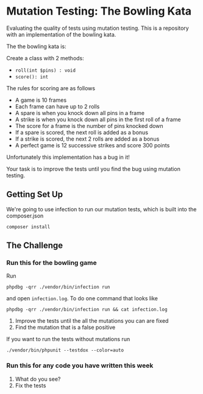# Mutation Testing: The Bowling Kata

Evaluating the quality of tests using mutation testing. This is a repository with an implementation of the bowling kata. 

The the bowling kata is:

Create a class with 2 methods:
 - `roll(int $pins) : void`
 - `score(): int `

The rules for scoring are as follows
* A game is 10 frames
* Each frame can have up to 2 rolls
* A spare is when you knock down all pins in a frame
* A strike is when you knock down all pins in the first roll of a frame
* The score for a frame is the number of pins knocked down
* If a spare is scored, the next roll is added as a bonus
* If a strike is scored, the next 2 rolls are added as a bonus
* A perfect game is 12 successive strikes and score 300 points

Unfortunately this implementation has a bug in it!

Your task is to improve the tests until you find the bug using mutation testing.

## Getting Set Up

We're going to use infection to run our mutation tests, which is built into the composer.json

```shell
composer install
```

## The Challenge

### Run this for the bowling game

Run 

```shell
phpdbg -qrr ./vendor/bin/infection run
```

and open `infection.log`. To do one command that looks like

```
phpdbg -qrr ./vendor/bin/infection run && cat infection.log
```

1. Improve the tests until the all the mutations you can are fixed
2. Find the mutation that is a false positive

If you want to run the tests without mutations run

```
./vendor/bin/phpunit --testdox --color=auto
```

### Run this for any code you have written this week

1. What do you see?
2. Fix the tests
